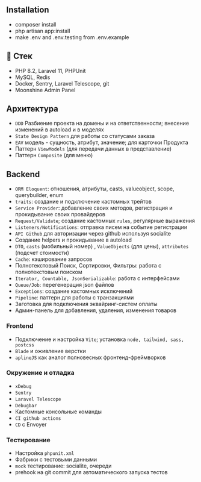 ## Installation

- composer install
- php artisan app:install
- make .env and .env.testing from .env.example

## 🚀 Стек

- PHP 8.2, Laravel 11, PHPUnit
- MySQL, Redis
- Docker, Sentry, Laravel Telescope, git
- Moonshine Admin Panel

## Архитектура

- `DDD` Разбиение проекта на домены и на ответственности; внесение изменений в autoload и в моделях
- `State Design Pattern` для работы со статусами заказа
- `EAV` модель - сущность, атрибут, значение; для карточки Продукта
- Паттерн `ViewModels` (для передачи данных в представление)
- Паттерн `Composite` (для меню)

## Backend

- `ORM Eloquent`: отношения, атрибуты, casts, valueobject, scope, querybuilder,  enum
- `traits`: создание и подключение кастомных трейтов
- `Service Provider`: добавление своих методов, регистрация и прокидывание своих провайдеров
- `Request/Validate`; создание кастомных `rules`, регулярные выражения
- `Listeners/Notifications`: отправка писем на событие регистрации
- `API Github` для авторизации через github используя socialite
- Создание helpers и прокидывание в autoload
- `DTO`, `casts` (мобильный номер) , `ValueObjects` (для цены), `attributes` (подсчет стоимости)
- `Cache`: кэширование запросов
- Полнотекстовый Поиск, Сортировки, Фильтры: работа с полнотекстовым поиском
- `Iterator, Countable, JsonSerializable`: работа с интерфейсами
- `Queue/Job`: перегенерация json файлов
- `Exceptions`: создание кастомных исключений
- `Pipeline`: паттерн для работы с транзакциями
- Заготовка для подключения эквайринг-систем оплаты
- Админ-панель для добавления, удаления, изменения товаров

### Frontend

- Подключение и настройка `Vite`; установка `node, tailwind, sass, postcss`
- `Blade` и оживление верстки
- `aplineJS` как аналог полновесных фронтенд-фреймворков

### Окружение и отладка

- `xDebug`
- `Sentry`
- `Laravel Telescope`
- `Debugbar`
- Кастомные консольные команды
- `CI github actions `
- `CD` c Envoyer

### Тестирование

- Настройка `phpunit.xml`
- Фабрики c тестовыми данными
- `mock` тестирование: socialite, очереди
- prehook на git commit для автоматического запуска тестов
